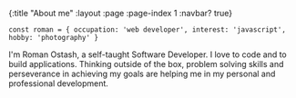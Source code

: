 {:title "About me"
:layout :page
:page-index 1
:navbar? true}

`const roman = { occupation: 'web developer', interest: 'javascript', hobby: 'photography' }`

I'm Roman Ostash, a self-taught Software Developer. I love to code and to build applications.
Thinking outside of the box, problem solving skills and perseverance in achieving my goals are helping me in my personal and professional development.
